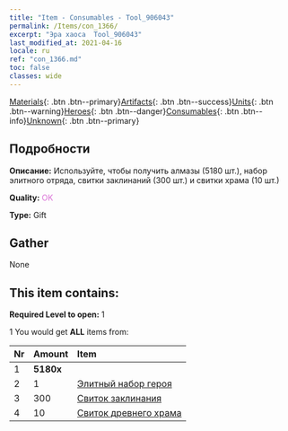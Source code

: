 ```yaml
---
title: "Item - Consumables - Tool_906043"
permalink: /Items/con_1366/
excerpt: "Эра хаоса  Tool_906043"
last_modified_at: 2021-04-16
locale: ru
ref: "con_1366.md"
toc: false
classes: wide
---
```

 [Materials](/ru/Items/){: .btn .btn--primary}[Artifacts](/ru/Items/Artifacts/){: .btn .btn--success}[Units](/ru/Items/Units/){: .btn .btn--warning}[Heroes](/ru/Items/Heroes/){: .btn .btn--danger}[Consumables](/ru/Items/Consumables/){: .btn .btn--info}[Unknown](/ru/Items/Unknown/){: .btn .btn--primary}

## Подробности
 **Описание:** Используйте, чтобы получить алмазы (5180 шт.), набор элитного отряда, свитки заклинаний (300 шт.) и свитки храма (10 шт.)

 **Quality:** <span style="color: #DA70D6">OK</span>

 **Type:** Gift

## Gather

  None

## This item contains:

 **Required Level to open:** 1

 1 You would get **ALL** items  from:

  | Nr | Amount |     Item    |
  |:---|:-------|:------------|
  | 1 |  **5180x** | <i class="fas fa-gem"/> |  | 
  | 2 | 1 | [Элитный набор героя](/ru/Items/con_1362/) |  | 
  | 3 | 300 | [Свиток заклинания](/ru/Items/con_694/) |  | 
  | 4 | 10 | [Свиток древнего храма](/ru/Items/con_697/) |  | 
